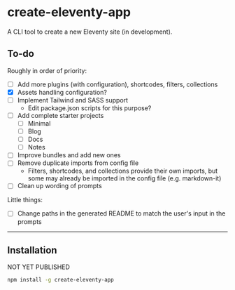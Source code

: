 # create-eleventy-app

A CLI tool to create a new Eleventy site (in development).

## To-do
Roughly in order of priority:

- [ ] Add more plugins (with configuration), shortcodes, filters, collections
- [x] Assets handling configuration?
- [ ] Implement Tailwind and SASS support
    - Edit package.json scripts for this purpose?
- [ ] Add complete starter projects
    - [ ] Minimal
    - [ ] Blog
    - [ ] Docs
    - [ ] Notes
- [ ] Improve bundles and add new ones
- [ ] Remove duplicate imports from config file
    - Filters, shortcodes, and collections provide their own imports, but some may already be imported in the config file (e.g. markdown-it)
- [ ] Clean up wording of prompts

Little things:
- [ ] Change paths in the generated README to match the user's input in the prompts
---

## Installation

NOT YET PUBLISHED

```sh
npm install -g create-eleventy-app
```